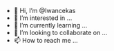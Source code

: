 - 👋 Hi, I’m @Iwancekas
- 👀 I’m interested in ...
- 🌱 I’m currently learning ...
- 💞️ I’m looking to collaborate on ...
- 📫 How to reach me ...

<!---
Iwancekas/Iwancekas is a ✨ special ✨ repository because its `README.md` (this file) appears on your GitHub profile.
You can click the Preview link to take a look at your changes.
--->
